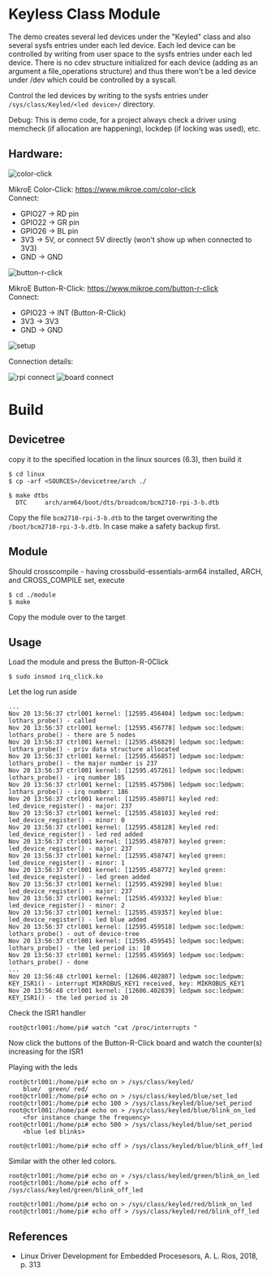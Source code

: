 # Keyless Class Module

The demo creates several led devices under the "Keyled" class and also several sysfs entries under each led device. Each led device can be controlled by writing from user space to the sysfs entries under each led device. There is no cdev structure initialized for each device (adding as an argument a file_operations structure) and thus there won't be a led device under /dev which could be controlled by a syscall.  

Control the led devices by writing to the sysfs entries under `/sys/class/Keyled/<led device>/` directory.  

Debug: This is demo code, for a project always check a driver using memcheck (if allocation are happening), lockdep (if locking was used), etc.  

## Hardware:

![color-click](pics/mikroe-color-click.png)

MikroE Color-Click: https://www.mikroe.com/color-click  
Connect:  
- GPIO27 -> RD pin  
- GPIO22 -> GR pin  
- GPIO26 -> BL pin  
- 3V3 -> 5V, or connect 5V directly (won't show up when connected to 3V3) 
- GND -> GND  

![button-r-click](pics/mikroe-button-r-click.png)

MikroE Button-R-Click: https://www.mikroe.com/button-r-click  
Connect:  
- GPIO23 -> INT (Button-R-Click)  
- 3V3 -> 3V3  
- GND -> GND  

![setup](pics/setup-interrupt-led.png)

Connection details:  

![rpi connect](pics/connect-interrupt-led-rpi.png)
![board connect](pics/connect-interrupt-led-board.png)


# Build

## Devicetree

copy it to the specified location in the linux sources (6.3), then build it  
```
$ cd linux
$ cp -arf <SOURCES>/devicetree/arch ./

$ make dtbs
  DTC     arch/arm64/boot/dts/broadcom/bcm2710-rpi-3-b.dtb
```
Copy the file `bcm2710-rpi-3-b.dtb` to the target overwriting the `/boot/bcm2710-rpi-3-b.dtb`. In case make a safety backup first.  

## Module

Should crosscompile - having crossbuild-essentials-arm64 installed, ARCH, and CROSS_COMPILE set, execute  
```
$ cd ./module
$ make
```
Copy the module over to the target  

## Usage

Load the module and press the Button-R-0Click   
```
$ sudo insmod irq_click.ko
```

Let the log run aside  
```
...
Nov 20 13:56:37 ctrl001 kernel: [12595.456404] ledpwm soc:ledpwm: lothars_probe() - called
Nov 20 13:56:37 ctrl001 kernel: [12595.456778] ledpwm soc:ledpwm: lothars_probe() - there are 5 nodes
Nov 20 13:56:37 ctrl001 kernel: [12595.456829] ledpwm soc:ledpwm: lothars_probe() - priv data structure allocated
Nov 20 13:56:37 ctrl001 kernel: [12595.456857] ledpwm soc:ledpwm: lothars_probe() - the major number is 237
Nov 20 13:56:37 ctrl001 kernel: [12595.457261] ledpwm soc:ledpwm: lothars_probe() - irq number 185
Nov 20 13:56:37 ctrl001 kernel: [12595.457506] ledpwm soc:ledpwm: lothars_probe() - irq number: 186
Nov 20 13:56:37 ctrl001 kernel: [12595.458071] keyled red: led_device_register() - major: 237
Nov 20 13:56:37 ctrl001 kernel: [12595.458103] keyled red: led_device_register() - minor: 0
Nov 20 13:56:37 ctrl001 kernel: [12595.458128] keyled red: led_device_register() - led red added
Nov 20 13:56:37 ctrl001 kernel: [12595.458707] keyled green: led_device_register() - major: 237
Nov 20 13:56:37 ctrl001 kernel: [12595.458747] keyled green: led_device_register() - minor: 1
Nov 20 13:56:37 ctrl001 kernel: [12595.458772] keyled green: led_device_register() - led green added
Nov 20 13:56:37 ctrl001 kernel: [12595.459298] keyled blue: led_device_register() - major: 237
Nov 20 13:56:37 ctrl001 kernel: [12595.459332] keyled blue: led_device_register() - minor: 2
Nov 20 13:56:37 ctrl001 kernel: [12595.459357] keyled blue: led_device_register() - led blue added
Nov 20 13:56:37 ctrl001 kernel: [12595.459518] ledpwm soc:ledpwm: lothars_probe() - out of device-tree
Nov 20 13:56:37 ctrl001 kernel: [12595.459545] ledpwm soc:ledpwm: lothars_probe() - the led period is: 10
Nov 20 13:56:37 ctrl001 kernel: [12595.459569] ledpwm soc:ledpwm: lothars_probe() - done
...
Nov 20 13:56:48 ctrl001 kernel: [12606.402807] ledpwm soc:ledpwm: KEY_ISR1() - interrupt MIKROBUS_KEY1 received, key: MIKROBUS_KEY1
Nov 20 13:56:48 ctrl001 kernel: [12606.402839] ledpwm soc:ledpwm: KEY_ISR1() - the led period is 20
```

Check the ISR1 handler  
```
root@ctrl001:/home/pi# watch "cat /proc/interrupts "
```
Now click the buttons of the Button-R-Click board and watch the counter(s) increasing for the ISR1  

Playing with the leds  
```
root@ctrl001:/home/pi# echo on > /sys/class/keyled/
    blue/  green/ red/
root@ctrl001:/home/pi# echo on > /sys/class/keyled/blue/set_led
root@ctrl001:/home/pi# echo 100 > /sys/class/keyled/blue/set_period
root@ctrl001:/home/pi# echo on > /sys/class/keyled/blue/blink_on_led
    <for instance change the frequency>
root@ctrl001:/home/pi# echo 500 > /sys/class/keyled/blue/set_period
    <blue led blinks>

root@ctrl001:/home/pi# echo off > /sys/class/keyled/blue/blink_off_led
```
Similar with the other led colors.  
```
root@ctrl001:/home/pi# echo on > /sys/class/keyled/green/blink_on_led
root@ctrl001:/home/pi# echo off > /sys/class/keyled/green/blink_off_led

root@ctrl001:/home/pi# echo on > /sys/class/keyled/red/blink_on_led
root@ctrl001:/home/pi# echo off > /sys/class/keyled/red/blink_off_led
```

## References
* Linux Driver Development for Embedded Procesesors, A. L. Rios, 2018, p. 313  
